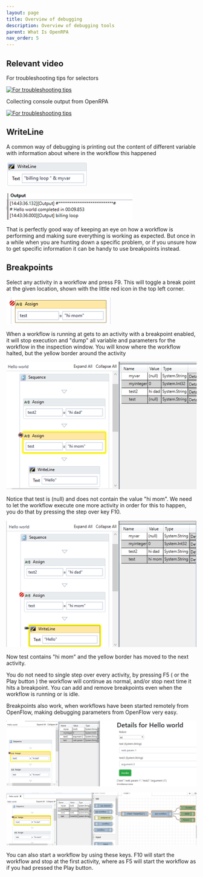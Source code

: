 ```yaml
---
layout: page
title: Overview of debugging
description: Overview of debugging tools
parent: What Is OpenRPA
nav_order: 5
---
```


## Relevant video

For troubleshooting tips for selectors

[![For troubleshooting tips](https://img.youtube.com/vi/JCBeeJPzppA/0.jpg)](https://www.youtube.com/watch?v=JCBeeJPzppA)  

Collecting console output from OpenRPA

[![For troubleshooting tips](https://img.youtube.com/vi/Of_X_k4h3hY/0.jpg)](https://www.youtube.com/watch?v=Of_X_k4h3hY)  


## WriteLine

A common way of debugging is printing out the content of different variable with information about where in the workflow this happened

![1559997791984](debugging/1559997791984.png)

![1559997838320](debugging/1559997838320.png)

That is perfectly good way of keeping an eye on how a workflow is performing and making sure everything is working as expected. But once in a while when you are hunting down a specific problem, or if you unsure how to get specific information it can be handy to use breakpoints instead.

## Breakpoints

Select any activity in a workflow and press F9. This will toggle a break point at the given location, shown with the little red icon in the top left corner.

![1559997615758](debugging/1559997615758.png)

When a workflow is running at gets to an activity with a breakpoint enabled, it will stop execution and "dump" all variable and parameters for the workflow in the inspection window. You will know where the workflow halted, but the yellow border around the activity

![1559998299970](debugging/1559998299970.png)

Notice that test is (null) and does not contain the value "hi mom". We need to let the workflow execute one more activity in order for this to happen, you do that by pressing the step over key F10.

![1559998322690](debugging/1559998322690.png)

Now test contains "hi mom" and the yellow border has moved to the next activity.

You do not need to single step over every activity, by pressing F5 ( or the Play button ) the workflow will continue as normal, and/or stop next time it hits a breakpoint. You can add and remove breakpoints even when the workflow is running or is idle.

Breakpoints also work, when workflows have been started remotely from OpenFlow, making debugging parameters from OpenFlow very easy.

![1559999293327](debugging/1559999293327.png)

![1559998760787](debugging/1559998760787.png)

You can also start a workflow by using these keys. F10 will start the workflow and stop at the first activity, where as F5 will start the workflow as if you had pressed the Play button.

